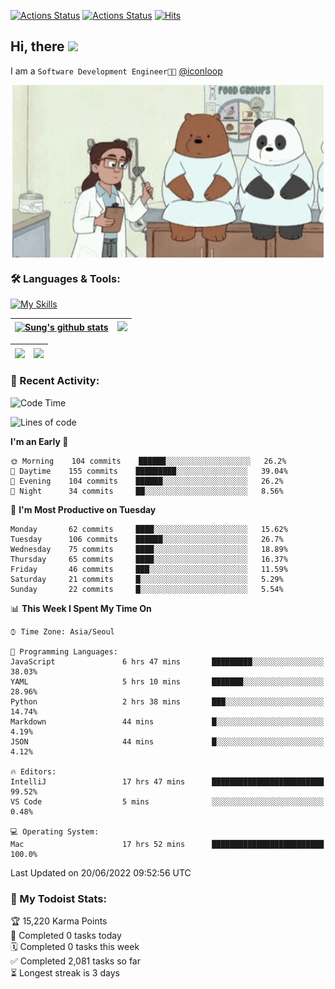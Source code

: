 
[![Actions Status](https://github.com/ddok2/ddok2/workflows/Todoist%20Readme/badge.svg)](https://github.com/ddok2/ddok2/actions)
[![Actions Status](https://github.com/ddok2/ddok2/workflows/wakatime-stats/badge.svg)](https://github.com/ddok2/ddok2/actions)
[![Hits](https://hits.seeyoufarm.com/api/count/incr/badge.svg?url=https%3A%2F%2Fgithub.com%2Fddok2&count_bg=%23FF9595&title_bg=%23555555&icon=github.svg&icon_color=%23FFFFFF&title=hits&edge_flat=false)](https://hits.seeyoufarm.com)

<!-- ![visitors](https://visitor-badge.laobi.icu/badge?page_id=ddok2.ddok2) -->
## Hi, there <img src="https://raw.githubusercontent.com/MartinHeinz/MartinHeinz/master/wave.gif" width="3%">

I am a `Software Development Engineer🧑‍💻` [@iconloop](https://github.com/iconloop)


<p align="center">
    <img align="center" alt="GIF" src="img/debugging.gif" />
</p>


### 🛠 Languages & Tools:

[![My Skills](https://skillicons.dev/icons?i=go,js,ts,py,express,react,svelte,jquery,pug,mongodb,mysql,redis,aws,docker,kubernetes)](https://skillicons.dev)


| <a href="https://github.com/ddok2"><img align="center" src="https://github-readme-stats.vercel.app/api?username=ddok2&show_icons=true&include_all_commits=true&count_private=true&theme=buefy&hide_border=true" alt="Sung's github stats" /></a> | <a href="https://github.com/ddok2"><img src="http://github-readme-streak-stats.herokuapp.com?user=ddok2&hide_border=true" /></a> |
| ------------- |------------- |


| <a href="https://github.com/ddok2"><img align="center" src="https://github-readme-stats.vercel.app/api/top-langs/?username=ddok2&theme=buefy&hide=html,css&hide_border=true width=50%" /></a> | <a href="https://github.com/ddok2"><img align="center" src="https://activity-graph.herokuapp.com/graph?username=ddok2&theme=github&hide_border=true" height="250" /></a> |
| ------------- |--------------------------------------------------------------------------------------------------------------------------------------------------------------------------|


<!-- <details open>
    <summary>📈 My GitHub Stats</summary>
    <p align="center">
        <a href="https://github.com/ddok2">
            <img align="center" src="https://github-readme-stats.vercel.app/api?username=ddok2&show_icons=true&include_all_commits=true&count_private=true&theme=buefy&hide_border=true" alt="Sung's github stats" />
        </a>
    </p>
</details>
<details>
    <summary>💬 Top Languages</summary>
    <p align="center"> 
        <a href="https://github.com/ddok2">
            <img align="center" src="https://github-readme-stats.vercel.app/api/top-langs/?username=ddok2&layout=compact&theme=buefy&hide=html,css&hide_border=true" />
        </a>
    </p>
</details> -->


### 🌈 Recent Activity:
<!--START_SECTION:waka-->
![Code Time](http://img.shields.io/badge/Code%20Time-0%20secs-blue)

![Lines of code](https://img.shields.io/badge/From%20Hello%20World%20I%27ve%20Written-276%20Thousand%20lines%20of%20code-blue)

**I'm an Early 🐤** 

```text
🌞 Morning    104 commits    ██████░░░░░░░░░░░░░░░░░░░   26.2% 
🌆 Daytime    155 commits    █████████░░░░░░░░░░░░░░░░   39.04% 
🌃 Evening    104 commits    ██████░░░░░░░░░░░░░░░░░░░   26.2% 
🌙 Night      34 commits     ██░░░░░░░░░░░░░░░░░░░░░░░   8.56%

```
📅 **I'm Most Productive on Tuesday** 

```text
Monday       62 commits     ████░░░░░░░░░░░░░░░░░░░░░   15.62% 
Tuesday      106 commits    ██████░░░░░░░░░░░░░░░░░░░   26.7% 
Wednesday    75 commits     ████░░░░░░░░░░░░░░░░░░░░░   18.89% 
Thursday     65 commits     ████░░░░░░░░░░░░░░░░░░░░░   16.37% 
Friday       46 commits     ███░░░░░░░░░░░░░░░░░░░░░░   11.59% 
Saturday     21 commits     █░░░░░░░░░░░░░░░░░░░░░░░░   5.29% 
Sunday       22 commits     █░░░░░░░░░░░░░░░░░░░░░░░░   5.54%

```


📊 **This Week I Spent My Time On** 

```text
⌚︎ Time Zone: Asia/Seoul

💬 Programming Languages: 
JavaScript               6 hrs 47 mins       █████████░░░░░░░░░░░░░░░░   38.03% 
YAML                     5 hrs 10 mins       ███████░░░░░░░░░░░░░░░░░░   28.96% 
Python                   2 hrs 38 mins       ███░░░░░░░░░░░░░░░░░░░░░░   14.74% 
Markdown                 44 mins             █░░░░░░░░░░░░░░░░░░░░░░░░   4.19% 
JSON                     44 mins             █░░░░░░░░░░░░░░░░░░░░░░░░   4.12%

🔥 Editors: 
IntelliJ                 17 hrs 47 mins      █████████████████████████   99.52% 
VS Code                  5 mins              ░░░░░░░░░░░░░░░░░░░░░░░░░   0.48%

💻 Operating System: 
Mac                      17 hrs 52 mins      █████████████████████████   100.0%

```


 Last Updated on 20/06/2022 09:52:56 UTC
<!--END_SECTION:waka-->

### 🚧 My Todoist Stats:
<!-- TODO-IST:START -->
🏆  15,220 Karma Points           
🌸  Completed 0 tasks today           
🗓  Completed 0 tasks this week           
✅  Completed 2,081 tasks so far           
⏳  Longest streak is 3 days
<!-- TODO-IST:END -->

